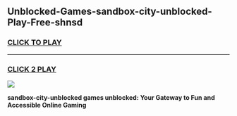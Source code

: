
## Unblocked-Games-sandbox-city-unblocked-Play-Free-shnsd
<h3>
<a href="https://premium76.site?title=sandbox-city-unblocked&ref=23A">CLICK TO PLAY</a></h3>
<hr>

<h3>
<a href="https://premium76.site?title=sandbox-city-unblocked&ref=23A">CLICK 2 PLAY</a>
  
</h3>

<a href="https://premium76.site?title=sandbox-city-unblocked&ref=23A"><img src="https://clearcache.store/games.png"></a>


**sandbox-city-unblocked games unblocked: Your Gateway to Fun and Accessible Online Gaming**
